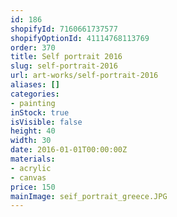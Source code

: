 ```yaml
---
id: 186
shopifyId: 7160661737577
shopifyOptionId: 41114768113769
order: 370
title: Self portrait 2016
slug: self-portrait-2016
url: art-works/self-portrait-2016
aliases: []
categories:
- painting
inStock: true
isVisible: false
height: 40
width: 30
date: 2016-01-01T00:00:00Z
materials:
- acrylic
- canvas
price: 150
mainImage: seif_portrait_greece.JPG
---
```

